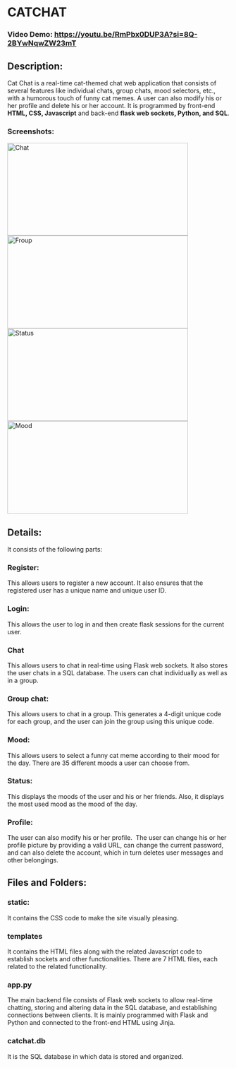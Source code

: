 # CATCHAT
### Video Demo: https://youtu.be/RmPbx0DUP3A?si=8Q-2BYwNqwZW23mT

## Description:
Cat Chat is a real-time cat-themed chat web application that consists of several features like individual chats, group chats, mood selectors, etc., with a humorous touch of funny cat memes. A user can also modify his or her profile and delete his or her account. It is programmed by front-end __HTML, CSS, Javascript__ and back-end __flask web sockets, Python, and SQL__.

### Screenshots:
<img src="https://github.com/i1amaj/Catchat/assets/146009506/4c3d75b3-5dc1-40fe-bab5-6d570c3410e6" alt="Chat" width="410" height="210" />
<img src="https://github.com/i1amaj/Catchat/assets/146009506/3fbc4e8c-ed6f-4cd3-9de5-7317581adbdc" alt="Froup" width="410" height="210" />
<img src="https://github.com/i1amaj/Catchat/assets/146009506/19285afc-c76d-43ca-865f-1ee6930c661e" alt="Status" width="410" height="210" />
<img src="https://github.com/i1amaj/Catchat/assets/146009506/3961c600-6595-4706-a5ae-97ccb9c5151d" alt="Mood" width="410" height="210" />

## Details:
It consists of the following parts:

### Register:
This allows users to register a new account. It also ensures that the registered user has a unique name and unique user ID.

### Login:
This allows the user to log in and then create flask sessions for the current user.

### Chat
This allows users to chat in real-time using Flask web sockets. It also stores the user chats in a SQL database. The users can chat individually as well as in a group.

### Group chat:
This allows users to chat in a group. This generates a 4-digit unique code for each group, and the user can join the group using this unique code.

### Mood:
This allows users to select a funny cat meme according to their mood for the day. There are 35 different moods a user can choose from.

### Status:
This displays the moods of the user and his or her friends. Also, it displays the most used mood as the mood of the day.

### Profile:
The user can also modify his or her profile.  The user can change his or her profile picture by providing a valid URL, can change the current password, and can also delete the account, which in turn deletes user messages and other belongings.

## Files and Folders:

### static:
It contains the CSS code to make the site visually pleasing.

### templates
It contains the HTML files along with the related Javascript code to establish sockets and other functionalities. There are 7 HTML files, each related to the related functionality.

### app.py
The main backend file consists of Flask web sockets to allow real-time chatting, storing and altering data in the SQL database, and establishing connections between clients. It is mainly programmed with Flask and Python and connected to the front-end HTML using Jinja.

### catchat.db
It is the SQL database in which data is stored and organized.
